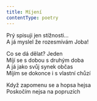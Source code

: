 ```yaml
---
title: Míjení
contentType: poetry
---
```


<section>

Prý spisuji jen stížnosti…  
A já myslel že rozesmívám Joba!

</section>

<section>

Co se dá dělat? Jeden  
Míjí se s dobou s druhým doba  
A já jako svůj synek občas  
Míjím se dokonce i s vlastní chůzí

</section>

<section>

Když zapomenu se a hopsa hejsa  
Poskočím nejsa na popruzích

</section>
